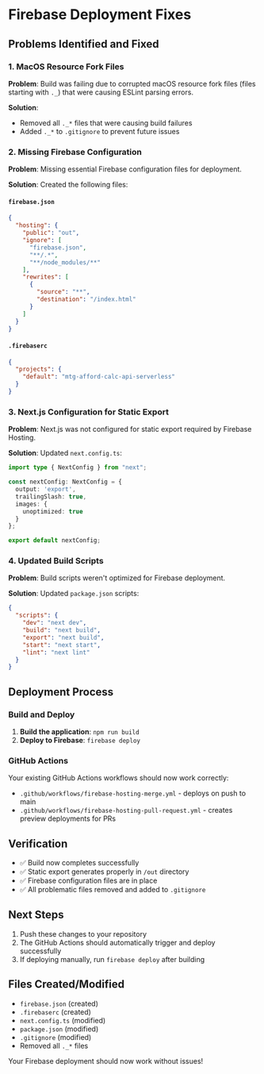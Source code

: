 # Firebase Deployment Fixes

## Problems Identified and Fixed

### 1. MacOS Resource Fork Files
**Problem**: Build was failing due to corrupted macOS resource fork files (files starting with `._`) that were causing ESLint parsing errors.

**Solution**: 
- Removed all `._*` files that were causing build failures
- Added `._*` to `.gitignore` to prevent future issues

### 2. Missing Firebase Configuration
**Problem**: Missing essential Firebase configuration files for deployment.

**Solution**: Created the following files:

#### `firebase.json`
```json
{
  "hosting": {
    "public": "out",
    "ignore": [
      "firebase.json",
      "**/.*",
      "**/node_modules/**"
    ],
    "rewrites": [
      {
        "source": "**",
        "destination": "/index.html"
      }
    ]
  }
}
```

#### `.firebaserc`
```json
{
  "projects": {
    "default": "mtg-afford-calc-api-serverless"
  }
}
```

### 3. Next.js Configuration for Static Export
**Problem**: Next.js was not configured for static export required by Firebase Hosting.

**Solution**: Updated `next.config.ts`:
```typescript
import type { NextConfig } from "next";

const nextConfig: NextConfig = {
  output: 'export',
  trailingSlash: true,
  images: {
    unoptimized: true
  }
};

export default nextConfig;
```

### 4. Updated Build Scripts
**Problem**: Build scripts weren't optimized for Firebase deployment.

**Solution**: Updated `package.json` scripts:
```json
{
  "scripts": {
    "dev": "next dev",
    "build": "next build",
    "export": "next build",
    "start": "next start",
    "lint": "next lint"
  }
}
```

## Deployment Process

### Build and Deploy
1. **Build the application**: `npm run build`
2. **Deploy to Firebase**: `firebase deploy`

### GitHub Actions
Your existing GitHub Actions workflows should now work correctly:
- `.github/workflows/firebase-hosting-merge.yml` - deploys on push to main
- `.github/workflows/firebase-hosting-pull-request.yml` - creates preview deployments for PRs

## Verification
- ✅ Build now completes successfully
- ✅ Static export generates properly in `/out` directory
- ✅ Firebase configuration files are in place
- ✅ All problematic files removed and added to `.gitignore`

## Next Steps
1. Push these changes to your repository
2. The GitHub Actions should automatically trigger and deploy successfully
3. If deploying manually, run `firebase deploy` after building

## Files Created/Modified
- `firebase.json` (created)
- `.firebaserc` (created)
- `next.config.ts` (modified)
- `package.json` (modified)
- `.gitignore` (modified)
- Removed all `._*` files

Your Firebase deployment should now work without issues!